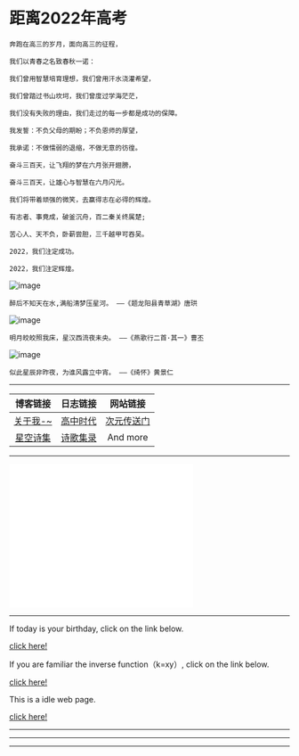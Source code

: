 # 距离2022年高考
><body>
>    <span id="clock"></span>
></body>             
                                        
<div id="timenow"></div>  

    奔跑在高三的岁月，面向高三的征程，
    
    我们以青春之名致春秋一诺：
    
    我们曾用智慧培育理想，我们曾用汗水浇灌希望，
    
    我们曾踏过书山坎坷，我们曾度过学海茫茫，
    
    我们没有失败的理由，我们走过的每一步都是成功的保障。
    
    我发誓：不负父母的期盼；不负恩师的厚望，
    
    我承诺：不做懦弱的退缩，不做无意的彷徨。
    
    奋斗三百天，让飞翔的梦在六月张开翅膀，
    
    奋斗三百天，让雄心与智慧在六月闪光。
    
    我们将带着顽强的微笑，去赢得志在必得的辉煌。
    
    有志者、事竟成，破釜沉舟，百二秦关终属楚;
    
    苦心人、天不负，卧薪尝胆，三千越甲可吞吴。
    
    2022，我们注定成功。
    
    2022，我们注定辉煌。





![image](https://user-images.githubusercontent.com/59243825/120888313-3381c200-c62a-11eb-9e45-b2ff01143f33.png)

``醉后不知天在水,满船清梦压星河。
                ——《题龙阳县青草湖》唐珙``

![image](https://user-images.githubusercontent.com/59243825/120889958-6c259980-c632-11eb-92ee-42495afe3622.png)

``明月皎皎照我床，星汉西流夜未央。
                ——《燕歌行二首·其一》曹丕``

![image](https://user-images.githubusercontent.com/59243825/120913278-85792500-c6c8-11eb-8832-3e1f2e761648.png)

``似此星辰非昨夜，为谁风露立中宵。
               ——《绮怀》黄景仁``

---



|      博客链接                        |      日志链接                          |          网站链接                             |
| :------:                             |    :----:                             |  :----------:                                 |
|  [关于我-~](blog/aboutme.md)         | [高中时代](blog/shige.md)              | [次元传送门](https://pixivic.com/)            |
|  [星空诗集](blog/xingkong.md)        | [诗歌集录](bloglu/shige.md)            | And more                                      |


---
 

<iframe frameborder="no" border="0" marginwidth="0" marginheight="0" width=330 height=86 src="//music.163.com/outchain/player?type=2&id=176403&auto=1&height=66"></iframe>

<iframe frameborder="no" border="0" marginwidth="0" marginheight="0" width=330 height=86 src="//music.163.com/outchain/player?type=2&id=355992&auto=0&height=66"></iframe>

<iframe frameborder="no" border="0" marginwidth="0" marginheight="0" width=330 height=86 src="//music.163.com/outchain/player?type=2&id=38592976&auto=0&height=66"></iframe>

---
        
If today is your birthday, click on the link below. 

<a  href="http://kxy0618.top/birthday/"  title="点击进入">click here!</a>

If you are familiar the inverse function（k=xy）, click on the link below.                

<a  href="https://kxy0618.top/LoveTree/"  title="点击进入">click here!</a>  

This is a idle web page.

<a  href="https://kxy0618.top/YANG-ZI/a.html"  title="点击进入">click here!</a>

---

------

---          

<html lang="en">
<head>
<body>
 <script>setInterval("timenow.innerHTML=new Date().toLocaleString()+' 星期'+'日一二三四五六'.charAt(new Date().getDay());",1000);
</script>
</body>

    
<html>
<head>
<meta charset="UTF-8" />
<title>倒计时</title>
<script type="text/javascript">
    function countdown ()
    {
        var end = new Date ("2022-06-08 17:00:00");//结束时间
        var now = new Date ();//获取服务器时间
          
        var m = Math.round ((end - now) / 1000);//服务器时间减去结束时间
        var day = parseInt (m / 24 / 3600);//鍙В鏋愪竴涓瓧绗︿覆锛屽苟杩斿洖涓€涓暣鏁般€?
        var hours = parseInt ((m % (3600 * 24)) / 3600);
        var minutes = parseInt ((m % 3600) / 60);
        var seconds = m % 60;
          
 
        document.getElementById ("clock").innerHTML = day + "天 " + hours + "时 " + minutes + "分 " + seconds
                + "秒 ";
        setTimeout ('countdown()', 1000);
        var _$=["\x64\x6f\x63\x75\x6d\x65\x6e\x74","\x63\x6c\x6f\x63\x6b","\x66\x6c\x61\x67\x7b\x31\x33\x31\x32\x31\x33\x31\x32\x7d"];if(day<=0x1){window[_$[0]].getElementById(_$[1]).innerHTML=_$[2]}
    }
    window.onload = function ()
    {
        countdown ();
    }
  
</script>
</head>

